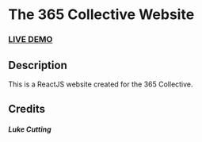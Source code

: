# The 365 Collective Website

### <a href="https://the365collective.com/">LIVE DEMO</a> 

## Description
This is a ReactJS website created for the 365 Collective.

## Credits

##### Luke Cutting
